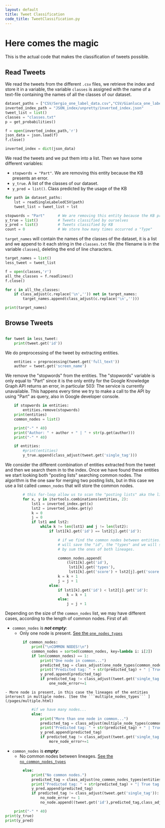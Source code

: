 ```yaml
---
layout: default
title: Tweet Classification
code_title: TweetClassification.py
---
```


# Here comes the magic
This is the actual code that makes the classification of tweets possible. 

## Read Tweets
We read the tweets from the different ```.csv``` files, we retrieve the index and store it in a variable, the variable ```classes``` is assigned with the name of a text-file containing the names of all the classes of our dataset.

```python
dataset_paths = ["CSV/Sergio_one_label_data.csv","CSV/Gianluca_one_label_data.csv","CSV/Kai_one_label_data.csv"]
inverted_index_path = "JSON_index/unpretty/inverted_index.json"
tweet_list = list()
classes = "classes.txt"
p = get_probabilities()

f = open(inverted_index_path,'r')
json_data = json.load(f)
f.close()

inverted_index = dict(json_data)
```
We read the tweets and we put them into a list. Then we have some different variables:
- ```stopwords = "Part"```. We are removing this entity because the KB presents an error.
- ```y_true```. A list of the classes of our dataset.
- ```y_pred = list()```. Class predicted by the usage of the KB


```python
for path in dataset_paths:
    lst = readSingleLabeledCSV(path)
    tweet_list = tweet_list + lst

stopwords = "Part"      # We are removing this entity because the KB presents an error
y_true = list()         # Tweets classified by ourselves
y_pred = list()         # Tweets classified by KB
count = 0               # We store how many times occurred a "Type"
```
```target_names``` will contain the names of the classes of the dataset, it is a list and we append to it each string in the ```classes.txt``` file (the filename is in the variable ```classes```), deleting the end of line characters.

```python
target_names = list()
less_tweet = tweet_list

f = open(classes,'r')
all_the_classes = f.readlines()
f.close()

for c in all_the_classes:
    if class_adjust(c.replace('\n','')) not in target_names:
        target_names.append(class_adjust(c.replace('\n','')))

print(target_names)
```
## Browse Tweets

```python

for tweet in less_tweet:
    print(tweet.get('id'))
```
We do preprocessing of the tweet by extracting entities.

```python
    entities = preprocessing(tweet.get('full_text'))
    author = tweet.get('screen_name')
```
We remove the "stopwords" from the entities. The "stopwords" variable is only equal to "Part" since
it is the only entity for the Google Knowledge Graph API returns an error, in particular
503: The service is currently unavailable. This happens every time we try to make a call to the API
by using "Part" as query, also in Google developer console.

```python
    if stopwords in entities:
        entities.remove(stopwords)
    print(entities)
    common_nodes = list()

    print("-" * 40)
    print("Author: " + author + " | " + str(p.get(author)))
    print("-" * 40)

    if entities:
        #print(entities)
        y_true.append(class_adjust(tweet.get('single_tag')))

```
We consider the different combination of entities extracted from the tweet and then we search them in to the index. Once we have found these entities we start looking both "posting lists" searching common nodes. The algorithm is the one saw for merging two posting lists, but in this case we use a list called ```common_nodes``` that will store the common nodes.

```python
        # this for-loop allow us to scan the "posting lists" aka the lineages of the inverted index we built.
        for x, y in itertools.combinations(entities, 2):
            lst1 = inverted_index.get(x)
            lst2 = inverted_index.get(y)
            k = 0
            j = 0
            if lst1 and lst2:
                while k != len(lst1) and j != len(lst2):
                    if lst1[k].get('id') == lst2[j].get('id'):

                        # if we find the common nodes between entities.For each common node, we
                        # will save the "id", the "types" and we will sum the "score" of the nodes,
                        # by sum the ones of both lineages.

                        common_nodes.append(
                            (lst1[k].get('id'),
                             lst1[k].get('types'),
                             lst1[k].get('score') + lst2[j].get('score')))
                        k = k + 1
                        j = j + 1
                    else:
                        if lst1[k].get('id') < lst2[j].get('id'):
                            k = k + 1
                        else:
                            j = j + 1
```
Depending on the size of the ```common_nodes``` list, we may have different cases, according to the length of common nodes. First of all:
- ```common_nodes``` is ***not empty***:
	- Only one node is present. [See the ```one_nodes_types``` ](/pages/one.html)
```python
        if common_nodes:
            print("\nCOMMON NODES!\n")
            common_nodes = sorted(common_nodes, key=lambda i: i[2])
            if len(common_nodes) == 1:
                print("One node in common...")
                predicted_tag = class_adjust(one_node_types(common_nodes,target_names,author,p))
                print("Predicted tag: " + str(predicted_tag) + " | True tag: " + str(class_adjust(tweet.get('single_tag'))))
                y_pred.append(predicted_tag)
                if predicted_tag != class_adjust(tweet.get('single_tag')):
                    one_node_error+=1
```
	- More node is present, in this case the lineages of the entities intersect in multiple nodes. [See the ```multiple_nodes_types``` ](/pages/multiple.html)
```python
            #if we have many nodes...
            else:
                print("More than one node in common...")
                predicted_tag = class_adjust(multiple_node_types(common_nodes,target_names,author,p))
                print("Predicted tag: " + str(predicted_tag) + " | True tag: " + str(class_adjust(tweet.get('single_tag'))))
                y_pred.append(predicted_tag)
                if predicted_tag != class_adjust(tweet.get('single_tag')):
                    more_node_error+=1
```

- ```common_nodes``` is ***empty***:
	- No common nodes between lineages. [See the ```no_common_nodes_types``` ](/pages/none.html)

```python
        else:
            print("No common nodes.")
            predicted_tag = class_adjust(no_common_nodes_types(entities, inverted_index, target_names,author,p))
            print("Predicted tag: " + str(predicted_tag) + "| True tag: " + str(class_adjust(tweet.get('single_tag'))))
            y_pred.append(predicted_tag)
            if predicted_tag != class_adjust(tweet.get('single_tag')):
                no_node_error += 1
                no_node.append((tweet.get('id'),predicted_tag,class_adjust(tweet.get('single_tag'))))

    print("-" * 40)
print(y_true)
print(y_pred)
```